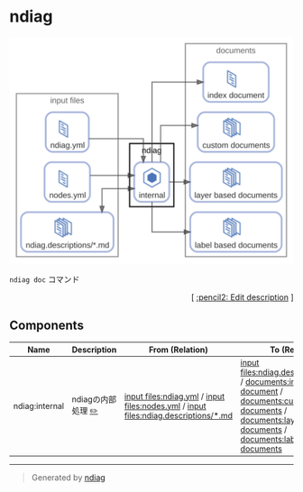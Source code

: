 # ndiag

![diagram](node-ndiag.svg)

`ndiag doc` コマンド


<p align="right">
  [ <a href="../ndiag.descriptions.ja/_node-ndiag.md">:pencil2: Edit description</a> ]
<p>

## Components

| Name | Description | From (Relation) | To (Relation) |
| --- | --- | --- | --- |
| ndiag:internal | ndiagの内部処理 <a href="../ndiag.descriptions.ja/_component-ndiag_internal.md">:pencil2:</a> | [input files:ndiag.yml](node-input_files.md) / [input files:nodes.yml](node-input_files.md) / [input files:ndiag.descriptions/*.md](node-input_files.md) | [input files:ndiag.descriptions/*.md](node-input_files.md) / [documents:index document](node-documents.md) / [documents:custom documents](node-documents.md) / [documents:layer based documents](node-documents.md) / [documents:label based documents](node-documents.md) |


---

> Generated by [ndiag](https://github.com/k1LoW/ndiag)
